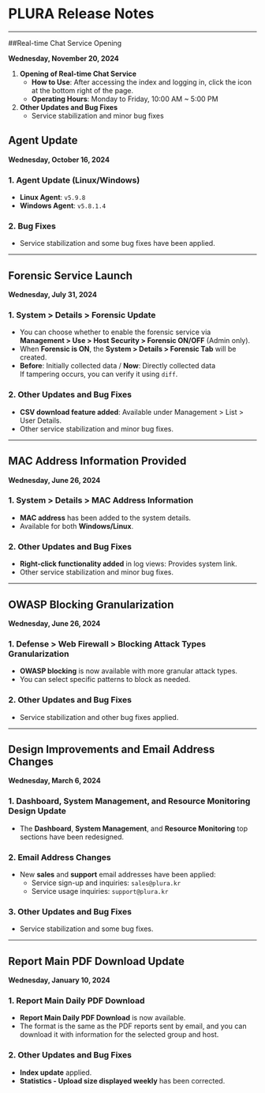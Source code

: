 # PLURA Release Notes

---

##Real-time Chat Service Opening

**Wednesday, November 20, 2024**

1. **Opening of Real-time Chat Service**
   - **How to Use**: After accessing the index and logging in, click the icon at the bottom right of the page.
   - **Operating Hours**: Monday to Friday, 10:00 AM ~ 5:00 PM
2. **Other Updates and Bug Fixes**
   - Service stabilization and minor bug fixes

## Agent Update

**Wednesday, October 16, 2024**

### 1. Agent Update (Linux/Windows)

- **Linux Agent**: `v5.9.8`
- **Windows Agent**: `v5.8.1.4`

### 2. Bug Fixes

- Service stabilization and some bug fixes have been applied.

---

## Forensic Service Launch

**Wednesday, July 31, 2024**

### 1. System > Details > Forensic Update

- You can choose whether to enable the forensic service via **Management > Use > Host Security > Forensic ON/OFF** (Admin only).
- When **Forensic is ON**, the **System > Details > Forensic Tab** will be created.
- **Before**: Initially collected data / **Now**: Directly collected data  
  If tampering occurs, you can verify it using `diff`.

### 2. Other Updates and Bug Fixes

- **CSV download feature added**: Available under Management > List > User Details.
- Other service stabilization and minor bug fixes.

---

## MAC Address Information Provided

**Wednesday, June 26, 2024**

### 1. System > Details > MAC Address Information

- **MAC address** has been added to the system details.
- Available for both **Windows/Linux**.

### 2. Other Updates and Bug Fixes

- **Right-click functionality added** in log views: Provides system link.
- Other service stabilization and minor bug fixes.

---

## OWASP Blocking Granularization

**Wednesday, June 26, 2024**

### 1. Defense > Web Firewall > Blocking Attack Types Granularization

- **OWASP blocking** is now available with more granular attack types.
- You can select specific patterns to block as needed.

### 2. Other Updates and Bug Fixes

- Service stabilization and other bug fixes applied.

---

## Design Improvements and Email Address Changes

**Wednesday, March 6, 2024**

### 1. Dashboard, System Management, and Resource Monitoring Design Update

- The **Dashboard**, **System Management**, and **Resource Monitoring** top sections have been redesigned.

### 2. Email Address Changes

- New **sales** and **support** email addresses have been applied:  
  - Service sign-up and inquiries: `sales@plura.kr`
  - Service usage inquiries: `support@plura.kr`

### 3. Other Updates and Bug Fixes

- Service stabilization and some bug fixes.

---

## Report Main PDF Download Update

**Wednesday, January 10, 2024**

### 1. Report Main Daily PDF Download

- **Report Main Daily PDF Download** is now available.
- The format is the same as the PDF reports sent by email, and you can download it with information for the selected group and host.

### 2. Other Updates and Bug Fixes

- **Index update** applied.
- **Statistics - Upload size displayed weekly** has been corrected.

